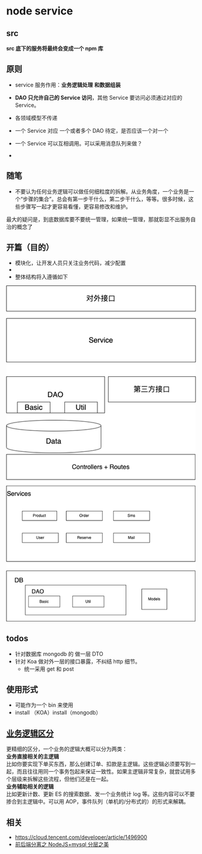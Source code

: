 # node service

## src

**src 底下的服务将最终会变成一个 npm 库**

## 原则

- service 服务作用：**业务逻辑处理** **和数据组装**
- **DAO 只允许自己的 Service 访问**，其他 Service 要访问必须通过对应的 Service。
- 各领域模型不传递
- 一个 Service 对应 一个或者多个 DAO 待定，是否应该一个对一个
- 一个 Service 可以互相调用。可以采用消息队列来做？

-

## 随笔

- 不要认为任何业务逻辑可以做任何细粒度的拆解。从业务角度，一个业务是一个“步骤的集合”。总会有第一步干什么，第二步干什么，等等。很多时候，这些步骤写一起才更容易看懂，更容易修改和维护。

最大的疑问是，到底数据库要不要统一管理，如果统一管理，那就彰显不出服务自治的概念了

## 开篇（目的）

- 模块化，让开发人员只关注业务代码，减少配置
-
- 整体结构将入遵循如下

![单服务结构](./images/单服务结构.png)
![多服务结构](./images/多服务结构.png)

## todos

- 针对数据库 mongodb 的 做一层 DTO
- 针对 Koa 做对外一层的接口暴露，不纠结 http 细节。
  - 统一采用 get 和 post

## 使用形式

- 可能作为一个 bin 来使用
- install （KOA）install（mongodb）

## [业务逻辑区分](https://www.zhihu.com/question/66281499/answer/445712846)

更精细的区分，一个业务的逻辑大概可以分为两类：  
**业务直接相关的主逻辑**  
比如你要实现下单买东西，那么创建订单、扣款是主逻辑。这些逻辑必须要写到一起，而且往往用同一个事务包起来保证一致性。如果主逻辑非常复杂，就尝试用多个层级来拆解这些流程，但他们还是在一起。  
**业务辅助相关的逻辑**  
比如更新计数、更新 ES 的搜索数据、发一个业务统计 log 等。这些内容可以不要掺合到主逻辑中。可以用 AOP，事件队列（单机的/分布式的）的形式来解耦。

## 相关

- https://cloud.tencent.com/developer/article/1496900
- [前后端分离之 NodeJS+mysql 分层之美](https://www.jianshu.com/p/dab01487a9df)
